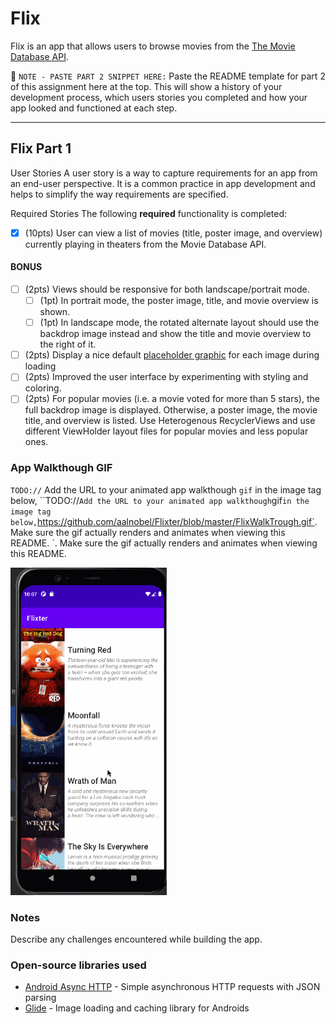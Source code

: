 # Flix
Flix is an app that allows users to browse movies from the [The Movie Database API](https://themoviedb.docs.apiary.io/#).

📝 `NOTE - PASTE PART 2 SNIPPET HERE:` Paste the README template for part 2 of this assignment here at the top. This will show a history of your development process, which users stories you completed and how your app looked and functioned at each step.

----------------------------

## Flix Part 1

User Stories
A user story is a way to capture requirements for an app from an end-user perspective. It is a common practice in app development and helps to simplify the way requirements are specified.

Required Stories
The following **required** functionality is completed:
* [x] (10pts) User can view a list of movies (title, poster image, and overview) currently playing in theaters from the Movie Database API.

#### BONUS 
- [ ] (2pts) Views should be responsive for both landscape/portrait mode.
   - [ ] (1pt) In portrait mode, the poster image, title, and movie overview is shown.
   - [ ] (1pt) In landscape mode, the rotated alternate layout should use the backdrop image instead and show the title and movie overview to the right of it.

- [ ] (2pts) Display a nice default [placeholder graphic](https://guides.codepath.org/android/Displaying-Images-with-the-Glide-Library#advanced-usage) for each image during loading
- [ ] (2pts) Improved the user interface by experimenting with styling and coloring.
- [ ] (2pts) For popular movies (i.e. a movie voted for more than 5 stars), the full backdrop image is displayed. Otherwise, a poster image, the movie title, and overview is listed. Use Heterogenous RecyclerViews and use different ViewHolder layout files for popular movies and less popular ones.

### App Walkthough GIF
`TODO://` Add the URL to your animated app walkthough `gif` in the image tag below, ``TODO://` Add the URL to your animated app walkthough `gif` in the image tag below, `https://github.com/aalnobel/Flixter/blob/master/FlixWalkTrough.gif`. Make sure the gif actually renders and animates when viewing this README. 
`. Make sure the gif actually renders and animates when viewing this README.

<img src="https://github.com/aalnobel/Flixter/blob/master/FlixWalkTroughPart2.gif" width=250><br>

### Notes
Describe any challenges encountered while building the app.

### Open-source libraries used

- [Android Async HTTP](https://github.com/codepath/CPAsyncHttpClient) - Simple asynchronous HTTP requests with JSON parsing
- [Glide](https://github.com/bumptech/glide) - Image loading and caching library for Androids

